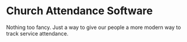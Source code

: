 Church Attendance Software
==========================

Nothing too fancy. Just a way to give our people a more modern way to
track service attendance.
